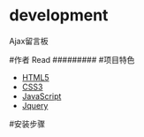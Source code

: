# development
Ajax留言板

#作者 Read
#########
#项目特色
 <ul>
            <li><a href="#">HTML5</a></li>
            <li><a href="#">CSS3</a></li>
            <li><a href="#">JavaScript</a></li>
            <li><a href="#">Jquery</a></li>
  </ul>
#安装步骤
  
